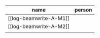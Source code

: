 | name                   | person |
| ---------------------- | ------ |
| [[log-beamwrite-A-M1]] |        |
| [[log-beamwrite-A-M2]] |        |
|                        |        |
